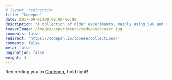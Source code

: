 ```yaml
---
# layout: redirection
title: "Codepen"
date: 2017-09-01T00:00:00-00:00
description: "A collection of older experiments, mainly using SVG and GSAP, hosted on Codepen"
teaserImage: /images/experiments/codepen/teaser.jpg
comments: false
redirect: 'https://codepen.io/looeee/collections/'
comments: false
meta: false
pagination: false
weight: 4
---
```


<p>Redirecting you to <a href="https://codepen.io/looeee/collections/">Codepen</a>, hold tight!</p>